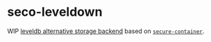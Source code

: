 # seco-leveldown

WIP [leveldb alternative storage backend](https://github.com/Level/levelup/wiki/Modules#storage) based on [`secure-container`](https://github.com/ExodusMovement/secure-container).
